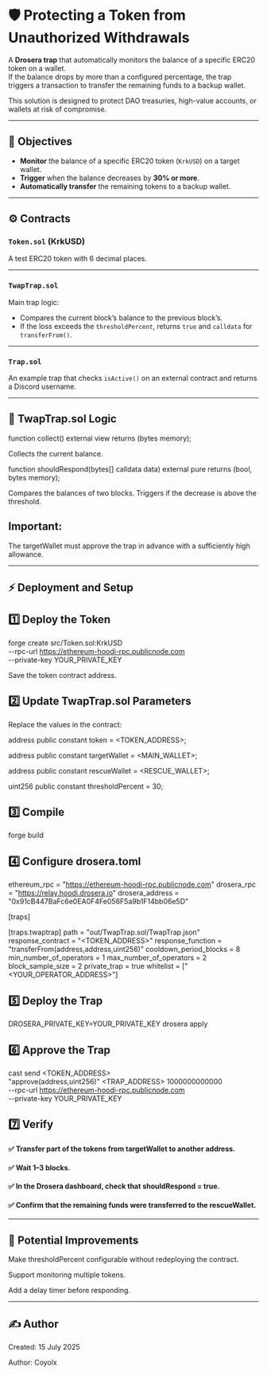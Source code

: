 # 🛡️ Protecting a Token from Unauthorized Withdrawals

A **Drosera trap** that automatically monitors the balance of a specific ERC20 token on a wallet.  
If the balance drops by more than a configured percentage, the trap triggers a transaction to transfer the remaining funds to a backup wallet.
 
This solution is designed to protect DAO treasuries, high-value accounts, or wallets at risk of compromise.      

---

## 🎯 Objectives  

- **Monitor** the balance of a specific ERC20 token (`KrkUSD`) on a target wallet.  
- **Trigger** when the balance decreases by **30% or more**. 
- **Automatically transfer** the remaining tokens to a backup wallet.  
---

## ⚙️ Contracts

### `Token.sol` (KrkUSD)
A test ERC20 token with 6 decimal places.

---

### `TwapTrap.sol`
Main trap logic:

- Compares the current block’s balance to the previous block’s.
- If the loss exceeds the `thresholdPercent`, returns `true` and `calldata` for `transferFrom()`.

---

### `Trap.sol`
An example trap that checks `isActive()` on an external contract and returns a Discord username.

---

## 🧩 TwapTrap.sol Logic
function collect() external view returns (bytes memory);

Collects the current balance.

function shouldRespond(bytes[] calldata data) external pure returns (bool, bytes memory);

Compares the balances of two blocks.
Triggers if the decrease is above the threshold.

## Important:
The targetWallet must approve the trap in advance with a sufficiently high allowance.

----

## ⚡ Deployment and Setup
## 1️⃣ Deploy the Token

forge create src/Token.sol:KrkUSD \
  --rpc-url https://ethereum-hoodi-rpc.publicnode.com \
  --private-key YOUR_PRIVATE_KEY
  
 Save the token contract address. 

 ## 2️⃣ Update TwapTrap.sol Parameters
Replace the values in the contract:

address public constant token = <TOKEN_ADDRESS>;

address public constant targetWallet = <MAIN_WALLET>;

address public constant rescueWallet = <RESCUE_WALLET>;

uint256 public constant thresholdPercent = 30;

## 3️⃣ Compile
forge build

## 4️⃣ Configure drosera.toml

ethereum_rpc = "https://ethereum-hoodi-rpc.publicnode.com"
drosera_rpc = "https://relay.hoodi.drosera.io"
drosera_address = "0x91cB447BaFc6e0EA0F4Fe056F5a9b1F14bb06e5D"

[traps]

[traps.twaptrap]
path = "out/TwapTrap.sol/TwapTrap.json"
response_contract = "<TOKEN_ADDRESS>"
response_function = "transferFrom(address,address,uint256)"
cooldown_period_blocks = 8
min_number_of_operators = 1
max_number_of_operators = 2
block_sample_size = 2
private_trap = true
whitelist = ["<YOUR_OPERATOR_ADDRESS>"]

## 5️⃣ Deploy the Trap
DROSERA_PRIVATE_KEY=YOUR_PRIVATE_KEY drosera apply

## 6️⃣ Approve the Trap
cast send <TOKEN_ADDRESS> \
  "approve(address,uint256)" <TRAP_ADDRESS> 1000000000000 \
  --rpc-url https://ethereum-hoodi-rpc.publicnode.com \
  --private-key YOUR_PRIVATE_KEY
## 7️⃣ Verify
#### ✅ Transfer part of the tokens from targetWallet to another address.

#### ✅ Wait 1–3 blocks.

#### ✅ In the Drosera dashboard, check that shouldRespond = true.

#### ✅ Confirm that the remaining funds were transferred to the rescueWallet.

---

## 🧠 Potential Improvements

Make thresholdPercent configurable without redeploying the contract.

Support monitoring multiple tokens.

Add a delay timer before responding.

---

## ✍️ Author

Created: 15 July 2025

Author: Coyolx
